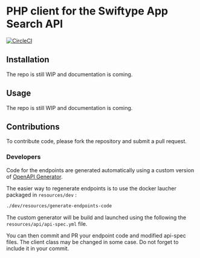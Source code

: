 # PHP client for the Swiftype App Search API

[![CircleCI](https://circleci.com/gh/swiftype/swiftype-app-search-php.svg?style=svg)](https://circleci.com/gh/swiftype/swiftype-app-search-php)

## Installation

The repo is still WIP and documentation is coming.

## Usage

The repo is still WIP and documentation is coming.

## Contributions

To contribute code, please fork the repository and submit a pull request.

### Developers

Code for the endpoints are generated automatically using a custom version of [OpenAPI Generator](https://github.com/openapitools/openapi-generator).

The easier way to regenerate endpoints is to use the docker laucher packaged in `resources/dev` :

```bash
./dev/resources/generate-endpoints-code
```

The custom generator will be build and launched using the following the `resources/api/api-spec.yml` file.

You can then commit and PR your endpoint code and modified api-spec files.
The client class may be changed in some case. Do not forget to include it in your commit.
